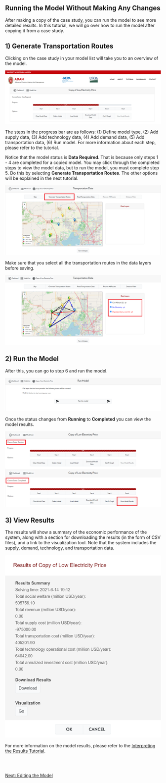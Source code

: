 <h2>Running the Model Without Making Any Changes</h2>

<p>
    After making a copy of the case study, you can run the model to see more detailed results. In this tutorial, we will go over how to run the model after copying it from a case study. 
</p>

<h2>1) Generate Transportation Routes</h2>

<p>
    Clicking on the case study in your model list will take you to an overview of the model. 
</p>

<img src="Pictures\Dashboard_tutorials\run_model\copied_model.png">

<p>
    The steps in the progress bar are as follows: (1) Define model type, (2) Add supply data, (3) Add technology data, (4) Add demand data, (5) Add transportation data, (6) Run model. For more information about each step, please refer to the tutorial. 
</p>

<p>
    Notice that the model status is <b>Data Required</b>. That is because only steps 1 - 4 are completed for a copied model. You may click through the completed steps to view the model data, but to run the model, you must complete step 5. Do this by selecting <b>Generate Transportation Routes</b>. The other options will be explained in the next tutorial.
</p>

<img src="Pictures\Dashboard_tutorials\run_model\step5.png">

<br> 

<p>
    Make sure that you select all the transportation routes in the data layers before saving. 
</p>

<img src="Pictures\Dashboard_tutorials\run_model\transport_routes.png">

<h2>2) Run the Model</h2>

<p>
    After this, you can go to step 6 and run the model.
</p>

<img src="Pictures\Dashboard_tutorials\run_model\run.png">

<br>

<p>
    Once the status changes from <b>Running</b> to <b>Completed</b> you can view the model results. 
</p>

<img src="Pictures\Dashboard_tutorials\run_model\running.png">

<img src="Pictures\Dashboard_tutorials\run_model\progress_bar.png">

<h2>3) View Results</h2>

<p>
    The results will show a summary of the economic performance of the system, along with a section for downloading the results (in the form of CSV files), and a link to the visualization tool. Note that the system includes the supply, demand, technology, and transportation data. 
</p>

<img src="Pictures\Dashboard_tutorials\run_model\results.png">

<p>
    For more information on the model results, please refer to the 
<a href="/ADAM_Documentation/dashboard_results.html">Interpreting the Results Tutorial</a>.
</p>

<br>
<br>

<a href="/ADAM_Documentation/dashboard_edit_model.html">Next: Editing the Model</a>